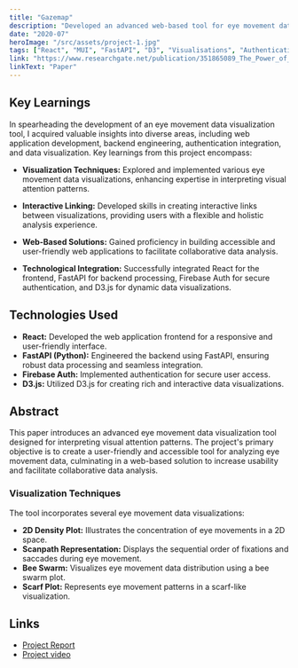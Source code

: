 ```yaml
---
title: "Gazemap"
description: "Developed an advanced web-based tool for eye movement data analysis, integrating diverse visualizations and interactive linking, with expertise gained in React, FastAPI, Firebase Auth, and D3.js."
date: "2020-07"
heroImage: "/src/assets/project-1.jpg"
tags: ["React", "MUI", "FastAPI", "D3", "Visualisations", "Authentication", "Firebase"]
link: "https://www.researchgate.net/publication/351865089_The_Power_of_Linked_Eye_Movement_Data_Visualizations"
linkText: "Paper"
---
```


## Key Learnings

In spearheading the development of an eye movement data visualization tool, I acquired valuable insights into diverse areas, including web application development, backend engineering, authentication integration, and data visualization. Key learnings from this project encompass:

- **Visualization Techniques:** Explored and implemented various eye movement data visualizations, enhancing expertise in interpreting visual attention patterns.

- **Interactive Linking:** Developed skills in creating interactive links between visualizations, providing users with a flexible and holistic analysis experience.

- **Web-Based Solutions:** Gained proficiency in building accessible and user-friendly web applications to facilitate collaborative data analysis.

- **Technological Integration:** Successfully integrated React for the frontend, FastAPI for backend processing, Firebase Auth for secure authentication, and D3.js for dynamic data visualizations.

## Technologies Used

- **React:** Developed the web application frontend for a responsive and user-friendly interface.
- **FastAPI (Python):** Engineered the backend using FastAPI, ensuring robust data processing and seamless integration.
- **Firebase Auth:** Implemented authentication for secure user access.
- **D3.js:** Utilized D3.js for creating rich and interactive data visualizations.

## Abstract

This paper introduces an advanced eye movement data visualization tool designed for interpreting visual attention patterns. The project's primary objective is to create a user-friendly and accessible tool for analyzing eye movement data, culminating in a web-based solution to increase usability and facilitate collaborative data analysis.

### Visualization Techniques

The tool incorporates several eye movement data visualizations:

- **2D Density Plot:** Illustrates the concentration of eye movements in a 2D space.
- **Scanpath Representation:** Displays the sequential order of fixations and saccades during eye movement.
- **Bee Swarm:** Visualizes eye movement data distribution using a bee swarm plot.
- **Scarf Plot:** Represents eye movement patterns in a scarf-like visualization.

## Links

- [Project Report](https://www.researchgate.net/publication/351865089_The_Power_of_Linked_Eye_Movement_Data_Visualizations)
- [Project video](https://www.youtube.com/watch?v=Z2WOkrDurm4)
